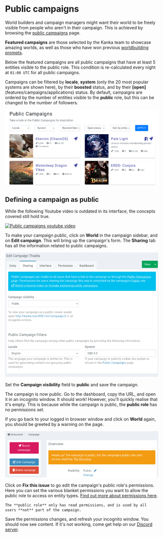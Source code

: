 # Public campaigns

World builders and campaign managers might want their world to be freely visible from people who aren't in their campaign. This is achieved by browsing the [public campaigns](https://kanka.io/en-US/public-campaigns) page.

**Featured campaigns** are those selected by the Kanka team to showcase amazing worlds, as well as those who have won previous [worldbuilding prompts](https://kanka.io/en-US/community-events).


Below the featured campaigns are all public campaigns that have at least 5 entities visible to the public role. This condition is re-calculated every night at `01:00 UTC` for all public campaigns.

Campaigns can be filtered by **locale**, **system** (only the 20 most popular systems are shown here), by their **boosted** status, and by their **[open]**(features/campaigns/applications) status. By default, campaigns are ordered by the number of entities visible to the **public** role, but this can be changed to the number of followers.


![List of public campaigns](img/public-campaigns.png)


## Defining a campaign as public

While the following Youtube video is outdated in its interface, the concepts covered still hold true.

[![Public campaigns youtube video](https://img.youtube.com/vi/VpY_D2PAguM/0.jpg)](https://youtu.be/VpY_D2PAguM)

To make your campaign public, click on **World** in the campaign sidebar, and on **Edit campaign**. This will bring up the campaign's form. The **Sharing** tab has all the information related to public campaigns.

![Making a campaign public](img/public-campaign.png)

Set the **Campaign visibility** field to **public** and save the campaign.

The campaign is now public. Go to the dashboard, copy the URL, and open it in an incognito window. It should work! However, you'll quickly realise that it's empty. This is because while the campaign is public, the **public role** has no permissions set.

If you go back to your logged in browser window and click on **World** again, you should be greeted by a warning on the page.

![Missing permissions for the campaign's public role](img/public-warning.png)

Click on **Fix this issue** to go edit the campaign's public role's permissions. Here you can set the various blanket permissions you want to allow the public role to access on entity types. [Find out more about permissions here](/features/permissions).


```{admonition} Info
The **public role** only has read permissions, and is used by all users **not** part of the campaign.
```


Save the permissions changes, and refresh your incognito window. You should now see content. If it's not working, come get help on our [Discord server](https://kanka.io/go/discord).